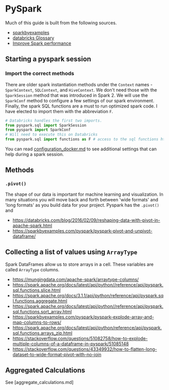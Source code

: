 # PySpark

Much of this guide is built from the following sources.

- [sparkbyexamples](https://sparkbyexamples.com/spark/spark-performance-tuning/)
- [databricks Glossary](https://databricks.com/glossary)
- [Improve Spark performance](https://medium.com/swlh/10-ways-to-improve-spark-performance-b54e89b8d83a)
## Starting a pyspark session

### Import the correct methods

There are older spark instantiation methods under the `Context` names - `SparkContext`, `SQLContext`, and `HiveContext`. We don't need those with the `SparkSession` method that was introduced in Spark 2. We will use the `SparkConf` method to configure a few settings of our spark environment.  Finally, the spark SQL functions are a must to run optimized spark code.  I have elected to import them with the abbreviation `F`.

```python
# Databricks handles the first two imports.
from pyspark.sql import SparkSession 
from pyspark import SparkConf 
# Will need to execute this on Databricks
from pyspark.sql import functions as F # access to the sql functions https://spark.apache.org/docs/latest/api/python/pyspark.sql.html#module-pyspark.sql.functions
```

You can read [configuration_docker.md](configuration.md) to see additional settings that can help during a spark session.

## Methods

### `.pivot()`

The shape of our data is important for machine learning and visualization.  In many situations you will move back and forth between 'wide formats' and 'long formats' as you build data for your project. Pyspark has the `.pivot()` and 

- https://databricks.com/blog/2016/02/09/reshaping-data-with-pivot-in-apache-spark.html
- https://sparkbyexamples.com/pyspark/pyspark-pivot-and-unpivot-dataframe/

## Collecting a list of values using `ArrayType`

Spark DataFrames allow us to store arrays in a cell. These variables are called `ArrayType` columns.

- https://mungingdata.com/apache-spark/arraytype-columns/
- https://spark.apache.org/docs/latest/api/python//reference/api/pyspark.sql.functions.slice.html
- https://spark.apache.org/docs/3.1.1/api/python/reference/api/pyspark.sql.functions.aggregate.html
- https://spark.apache.org/docs/latest/api/python//reference/api/pyspark.sql.functions.sort_array.html
- https://sparkbyexamples.com/pyspark/pyspark-explode-array-and-map-columns-to-rows/
- https://spark.apache.org/docs/latest/api/python/reference/api/pyspark.sql.functions.arrays_zip.html
- https://stackoverflow.com/questions/51082758/how-to-explode-multiple-columns-of-a-dataframe-in-pyspark/51085148
- https://stackoverflow.com/questions/43349932/how-to-flatten-long-dataset-to-wide-format-pivot-with-no-join

## Aggregated Calculations

See [aggregate_calculations.md]
